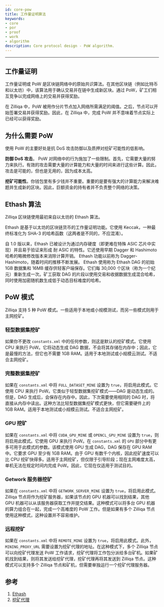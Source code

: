 ```yaml
---
id: core-pow
title: 工作量证明算法
keywords: 
- core 
- por 
- proof 
- work 
- algorithm
description: Core protocol design - PoW algorithm.
---
```


---
## 工作量证明

工作量证明或 PoW 是区块链网络中的原始共识算法。在其他区块链（例如比特币和以太坊）中，该算法用于确认交易并在链中生成新区块。通过 PoW，矿工们相互竞争以完成网络上的交易并获得奖励。

在 Zilliqa 中，PoW 被用作分片节点加入网络所需满足的阈值。之后，节点可以开始签署交易并获得奖励。因此，在 Zilliqa 中，完成 PoW 并不意味着节点实际上已经可以获得奖励。

## 为什么需要 PoW

使用 PoW 的主要好处是抗 DoS 攻击防御以及质押对挖矿可能性的低影响。

**防御 DoS 攻击**。 PoW 对网络中的行为施加了一些限制。首先，它需要大量的努力来执行。有效的攻击需要大量的计算能力和大量的时间来进行这些计算。因此，攻击是可能的，但也是无用的，因为成本太高。

**挖矿可能性**。你钱包里有多少钱并不重要。重要的是要有强大的计算能力来解决难题并生成新的区块。因此，巨额资金的持有者并不负责整个网络的决策。

## Ethash 算法

Zilliqa 区块链使用最初来自以太坊的 Ethash 算法。

Ethash 是基于以太坊的区块链货币的工作量证明功能。它使用 Keccak，一种最终标准化为 SHA-3 的哈希函数（这两者是不同的，不应混淆）。

自 1.0 版以来，Ethash 已被设计为通过内存硬度（即更难在特殊 ASIC 芯片中实现）并且易于验证来形成 耐 ASIC 的特性。它还使用早期 Dagger 和 Hashimoto 哈希的略微修改版本来消除计算开销。 Ethash 功能以前称为 Dagger-Hashimoto，随着时间的推移不断发展。 Ethash 使用称为 Ethash DAG 的初始 1GB 数据集和 16MB 缓存供轻客户端保存。它们每 30,000 个区块（称为一个纪元）重新生成一次。矿工获取 DAG 的片段以使用交易和收据数据生成混合哈希，同时使用加密随机数生成低于动态目标难度的哈希。

## PoW 模式

Zilliqa 支持 5 种 PoW 模式。一些适用于本地或小规模测试，而另一些模式则用于主网挖矿。

### 轻型数据集挖矿

如果你不更改 `constants.xml` 中的任何参数，则这是默认的挖矿模式。它使用 CPU 来执行 PoW。它将动态生成 DAG 数据，不会将其存储在内存中；因此，它是最慢的方法，但它也不需要 1GB RAM。适用于本地测试或小规模云测试。不适合主网挖矿。

### 完整数据集挖矿

如果在 `constants.xml` 中将 `FULL_DATASET_MINE` 设置为 `true`，将启用此模式。它使用 CPU 来执行 PoW。它类似于轻型数据集挖矿模式——DAG 是动态生成的。但是，DAG 生成后，会保存在内存中。因此，下次需要使用相同的 DAG 时，将直接从内存中读出。这种方法比轻型数据集挖矿模式更快，但它需要硬件上的 1GB RAM。适用于本地测试或小规模云测试。不适合主网挖矿。

### GPU 挖矿

如果在 `constants.xml` 中将 `CUDA_GPU_MINE` 或 `OPENCL_GPU_MINE` 设置为 `true`，则将启用此模式。它使用 GPU 来执行 PoW。在 `constants.xml` 的 `GPU` 部分中有更多可用于此模式的参数。该模式使用 GPU 生成 DAG，DAG 保存在 GPU RAM 中。它要求 GPU 至少有 1GB RAM。由于 GPU 有数千个内核，因此挖矿速度可以比 CPU 挖矿快得多。适用于主网挖矿，但仅限于引导阶段；现在主网难度太高，单机无法在规定时间内完成 PoW。因此，它现在仅适用于测试目的。

### Getwork 服务器挖矿

如果在 `constants.xml` 中将 `GETWORK_SERVER_MINE` 设置为 `true`，将启用此模式。 Zilliqa 节点将作为挖矿服务器，如果该节点的 GPU 机器可以找到结果，其他 GPU 机器可以从该服务器获取工作并提交结果。这种模式可以将多台 GPU 机器的算力组合在一起，完成一个高难度的 PoW 工作。但是如果有多个 Zilliqa 节点使用这种模式，这种设置并不容易维护。

### 远程挖矿

如果在 `constants.xml` 中将 `REMOTE_MINE` 设置为 `true`，将启用此模式。此外，`MINING_PROXY_URL` 需要设置为挖矿代理的地址。在这种模式下，多个 Zilliqa 节点可以向挖矿代理发送 PoW 工作请求，挖矿代理将工作包分派给多台矿机。如果矿机找到结果，则将其发送给挖矿代理，挖矿代理再将其发送到 Zilliqa 节点。这种模式可以支持多个 Zilliqa 节点和矿机，但需要单独运行一个挖矿代理服务器。

## 参考

1. [Ethash](https://en.wikipedia.org/wiki/Ethash)
2. [挖矿代理](https://github.com/DurianStallSingapore/Zilliqa-Mining-Proxy)